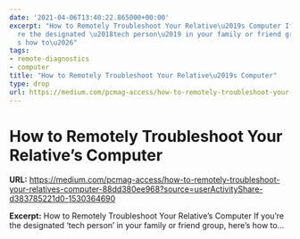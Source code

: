 ```yaml
---
date: '2021-04-06T13:40:22.865000+00:00'
excerpt: "How to Remotely Troubleshoot Your Relative\u2019s Computer If you\u2019\
  re the designated \u2018tech person\u2019 in your family or friend group, here\u2019\
  s how to\u2026"
tags:
- remote-diagnostics
- computer
title: "How to Remotely Troubleshoot Your Relative\u2019s Computer"
type: drop
url: https://medium.com/pcmag-access/how-to-remotely-troubleshoot-your-relatives-computer-88dd380ee968?source=userActivityShare-d383785221d0-1530364690
---
```


# How to Remotely Troubleshoot Your Relative’s Computer

**URL:** https://medium.com/pcmag-access/how-to-remotely-troubleshoot-your-relatives-computer-88dd380ee968?source=userActivityShare-d383785221d0-1530364690

**Excerpt:** How to Remotely Troubleshoot Your Relative’s Computer If you’re the designated ‘tech person’ in your family or friend group, here’s how to…
